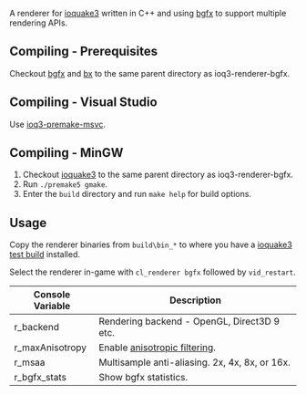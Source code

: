 A renderer for [ioquake3](https://github.com/ioquake/ioq3) written in C++ and using [bgfx](https://github.com/bkaradzic/bgfx) to support multiple rendering APIs.

## Compiling - Prerequisites
Checkout [bgfx](https://github.com/bkaradzic/bgfx) and [bx](https://github.com/bkaradzic/bx) to the same parent directory as ioq3-renderer-bgfx.

## Compiling - Visual Studio
Use [ioq3-premake-msvc](https://github.com/jpcy/ioq3-premake-msvc).

## Compiling - MinGW

1. Checkout [ioquake3](https://github.com/ioquake/ioq3) to the same parent directory as ioq3-renderer-bgfx.
2. Run `./premake5 gmake`.
3. Enter the `build` directory and run `make help` for build options.

## Usage

Copy the renderer binaries from `build\bin_*` to where you have a [ioquake3 test build](http://ioquake3.org/get-it/test-builds/) installed.

Select the renderer in-game with `cl_renderer bgfx` followed by `vid_restart`.

Console Variable | Description
-----------------| ----------------------------------------------
r_backend        | Rendering backend - OpenGL, Direct3D 9 etc.
r_maxAnisotropy  | Enable [anisotropic filtering](https://en.wikipedia.org/wiki/Anisotropic_filtering).
r_msaa           | Multisample anti-aliasing. 2x, 4x, 8x, or 16x.
r_bgfx_stats     | Show bgfx statistics.
